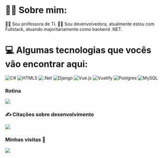 # 🧝‍♀️ Sobre mim:
👩‍🏫 Sou professora de TI. 
👩‍💻 Sou devenvolvedora, atualmente estou com Fullstack, atuando majoritariamente como backend .NET.

# 💻 Algumas tecnologias que vocês vão encontrar aqui:
![C#](https://img.shields.io/badge/c%23-%23239120.svg?style=for-the-badge&logo=c-sharp&logoColor=white) ![HTML5](https://img.shields.io/badge/html5-%23E34F26.svg?style=for-the-badge&logo=html5&logoColor=white) ![.Net](https://img.shields.io/badge/.NET-5C2D91?style=for-the-badge&logo=.net&logoColor=white) ![Django](https://img.shields.io/badge/django-%23092E20.svg?style=for-the-badge&logo=django&logoColor=white) ![Vue.js](https://img.shields.io/badge/vuejs-%2335495e.svg?style=for-the-badge&logo=vuedotjs&logoColor=%234FC08D) ![Vuetify](https://img.shields.io/badge/Vuetify-1867C0?style=for-the-badge&logo=vuetify&logoColor=AEDDFF) ![Postgres](https://img.shields.io/badge/postgres-%23316192.svg?style=for-the-badge&logo=postgresql&logoColor=white) ![MySQL](https://img.shields.io/badge/mysql-%2300f.svg?style=for-the-badge&logo=mysql&logoColor=white)

### Rotina 

<a href="https://wakatime.com"><img src="https://wakatime.com/share/@raiarruda/57b57815-4ab8-447f-acb7-876867a36429.png" /></a>


### ✍️ Citações sobre desenvolvimento
![](https://quotes-github-readme.vercel.app/api?type=vetical&theme=tokyonight)

### Minhas visitas 💟
[![](https://visitcount.itsvg.in/api?id=raiarruda&icon=7&color=5)](https://visitcount.itsvg.in)





